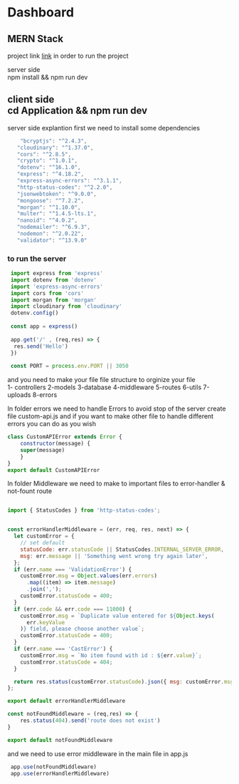 # Dashboard
MERN Stack
---
project link [link]('https://www.linkedin.com/feed/update/urn:li:activity:7078024475929157633/')
in order to run the project <br/>

server side <br/>
npm install && npm run dev <br/>

client side <br/>
cd Application && npm run dev 
 ---
 
 
 server side explantion 
 first we need to install some dependencies
 ```js
     "bcryptjs": "^2.4.3",
    "cloudinary": "^1.37.0",
    "cors": "^2.8.5",
    "crypto": "^1.0.1",
    "dotenv": "^16.1.0",
    "express": "^4.18.2",
    "express-async-errors": "^3.1.1",
    "http-status-codes": "^2.2.0",
    "jsonwebtoken": "^9.0.0",
    "mongoose": "^7.2.2",
    "morgan": "^1.10.0",
    "multer": "^1.4.5-lts.1",
    "nanoid": "^4.0.2",
    "nodemailer": "^6.9.3",
    "nodemon": "^2.0.22",
    "validator": "^13.9.0"
 ```
 ### to run the server
``` js
 import express from 'express'
 import dotenv from 'dotenv'
 import 'express-async-errors'
 import cors from 'cors'
 import morgan from 'morgan'
 import cloudinary from 'cloudinary'
 dotenv.config()
 
 const app = express()
 
 app.get('/' , (req,res) => {
  res.send('Hello')
 })
 
 const PORT = process.env.PORT || 3050
```

and you need to make your file file structure to orginize your file <br/>
1- controllers 2-models 3-database 4-middleware 5-routes 6-utils 7-uploads 8-errors <br/>

In folder errors we need to handle Errors to avoid stop of the server create file custom-api.js and if you want to make other file to handle different errors you can do as you wish <br/>

```js
class CustomAPIError extends Error {
    constructor(message) {
    super(message)
    }
}
export default CustomAPIError
```

In folder Middleware we need to make to important files to error-handler & not-fount route 
```error.handler.js

import { StatusCodes } from 'http-status-codes';


const errorHandlerMiddleware = (err, req, res, next) => {
  let customError = {
    // set default
    statusCode: err.statusCode || StatusCodes.INTERNAL_SERVER_ERROR,
    msg: err.message || 'Something went wrong try again later',
  };
  if (err.name === 'ValidationError') {
    customError.msg = Object.values(err.errors)
      .map((item) => item.message)
      .join(',');
    customError.statusCode = 400;
  }
  if (err.code && err.code === 11000) {
    customError.msg = `Duplicate value entered for ${Object.keys(
      err.keyValue
    )} field, please choose another value`;
    customError.statusCode = 400;
  }
  if (err.name === 'CastError') {
    customError.msg = `No item found with id : ${err.value}`;
    customError.statusCode = 404;
  }

  return res.status(customError.statusCode).json({ msg: customError.msg });
};

export default errorHandlerMiddleware

```

```not-found.js
const notFoundMiddleware = (req,res) => {
    res.status(404).send('route does not exist')
}

export default notFoundMiddleware
```

and we need to use error middleware in the main file in app.js
```js
 app.use(notFoundMiddleware)
 app.use(errorHandlerMiddleware)
```
